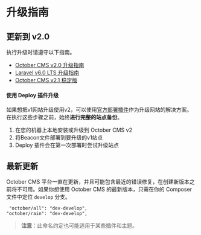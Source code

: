 # 升级指南

## 更新到 v2.0

执行升级时请遵守以下指南。

- [October CMS v2.0 升级指南](https://octobercms.com/support/article/rn-13)
- [Laravel v6.0 LTS 升级指南](https://octobercms.com/support/article/rn-11)
- [October CMS v2.1 稳定版](https://octobercms.com/support/article/rn-27)

#### 使用 Deploy 插件升级

如果想把v1网站升级使用v2，可以使用[官方部署插件](https://octobercms.com/plugin/rainlab-deploy)作为升级网站的解决方案。在执行这些步骤之前，始终**进行完整的站点备份**。

1. 在您的机器上本地安装或升级到 October CMS v2
1. 将Beacon文件部署到要升级的v1站点
1. Deploy 插件会在第一次部署时尝试升级站点

## 最新更新

October CMS 平台一直在更新，并且可能包含最近的错误修复，在创建新版本之前将不可用。如果你想使用 October CMS 的最新版本，只需在你的 Composer 文件中定位 `develop` 分支。

     "october/all": "dev-develop",
    "october/rain": "dev-develop",

> **注意**：此命名约定也可能适用于某些插件和主题。
